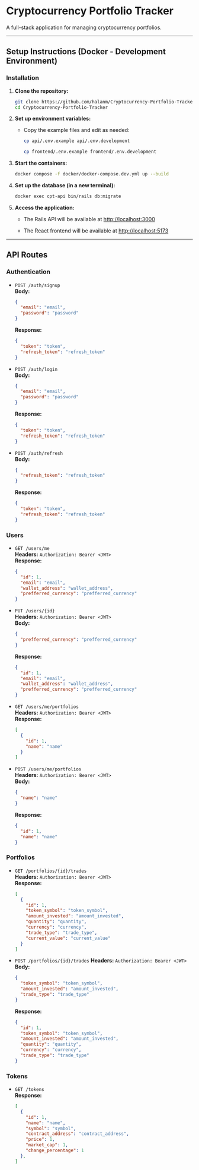 # Cryptocurrency Portfolio Tracker

A full-stack application for managing cryptocurrency portfolios.

---

## Setup Instructions (Docker - Development Environment)

### Installation

1. **Clone the repository:**
   ```sh
   git clone https://github.com/halanm/Cryptocurrency-Portfolio-Tracker.git
   cd Cryptocurrency-Portfolio-Tracker
   ```

2. **Set up environment variables:**
   - Copy the example files and edit as needed:
     ```sh
     cp api/.env.example api/.env.development
     ```
     ```sh
     cp frontend/.env.example frontend/.env.development
     ```

3. **Start the containers:**
   ```sh
   docker compose -f docker/docker-compose.dev.yml up --build
   ```

4. **Set up the database (in a new terminal):**
   ```sh
   docker exec cpt-api bin/rails db:migrate
   ```

5. **Access the application:**
   - The Rails API will be available at [http://localhost:3000](http://localhost:3000)

   - The React frontend will be available at [http://localhost:5173](http://localhost:5173)

---

## API Routes

### Authentication
- `POST /auth/signup`  
  **Body:**  
  ```json
  {
    "email": "email",
    "password": "password"
  }
  ```
  **Response:**  
  ```json
  {
    "token": "token",
    "refresh_token": "refresh_token"
  }
  ```

- `POST /auth/login`  
  **Body:**  
  ```json
  {
    "email": "email",
    "password": "password"
  }
  ```
  **Response:**  
  ```json
  {
    "token": "token",
    "refresh_token": "refresh_token"
  }
  ```

- `POST /auth/refresh`  
  **Body:**  
  ```json
  {
    "refresh_token": "refresh_token"
  }
  ```
  **Response:**  
  ```json
  {
    "token": "token",
    "refresh_token": "refresh_token"
  }
  ```


### Users
- `GET /users/me`  
  **Headers:** `Authorization: Bearer <JWT>`  
  **Response:**  
  ```json
  {
    "id": 1,
    "email": "email",
    "wallet_address": "wallet_address",
    "prefferred_currency": "prefferred_currency"
  }
  ``` 

- `PUT /users/{id}`  
  **Headers:** `Authorization: Bearer <JWT>`  
  **Body:**  
  ```json
  {
    "prefferred_currency": "prefferred_currency"
  }
  ```
  **Response:**  
  ```json
  {
    "id": 1,
    "email": "email",
    "wallet_address": "wallet_address",
    "prefferred_currency": "prefferred_currency"
  }
  ```

- `GET /users/me/portfolios`  
  **Headers:** `Authorization: Bearer <JWT>`  
  **Response:**  
  ```json
  [
    {
      "id": 1,
      "name": "name"
    }
  ]
  ```

- `POST /users/me/portfolios`  
  **Headers:** `Authorization: Bearer <JWT>`  
  **Body:**  
  ```json
  {
    "name": "name"
  }
  ```
  **Response:**  
  ```json
  {
    "id": 1,
    "name": "name"
  }
  ```

### Portfolios
- `GET /portfolios/{id}/trades`  
  **Headers:** `Authorization: Bearer <JWT>`  
  **Response:**  
  ```json
  [
    {
      "id": 1,
      "token_symbol": "token_symbol",
      "amount_invested": "amount_invested",
      "quantity": "quantity",
      "currency": "currency",
      "trade_type": "trade_type",
      "current_value": "current_value"
    }
  ]
  ```

- `POST /portfolios/{id}/trades`
  **Headers:** `Authorization: Bearer <JWT>`  
  **Body:**  
  ```json
  {
    "token_symbol": "token_symbol",
    "amount_invested": "amount_invested",
    "trade_type": "trade_type"
  }
  ```
  **Response:**  
  ```json
  {
    "id": 1,
    "token_symbol": "token_symbol",
    "amount_invested": "amount_invested",
    "quantity": "quantity",
    "currency": "currency",
    "trade_type": "trade_type"
  }
  ```

### Tokens
- `GET /tokens`  
  **Response:**  
  ```json
  [
    {
      "id": 1,
      "name": "name",
      "symbol": "symbol",
      "contract_address": "contract_address",
      "price": 1,
      "market_cap": 1,
      "change_percentage": 1
    },
  ]
  ```